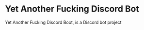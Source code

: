 <h1>Yet Another Fucking Discord Bot</h1>

Yet Another Fucking Discord Boot, is a Discord bot project
